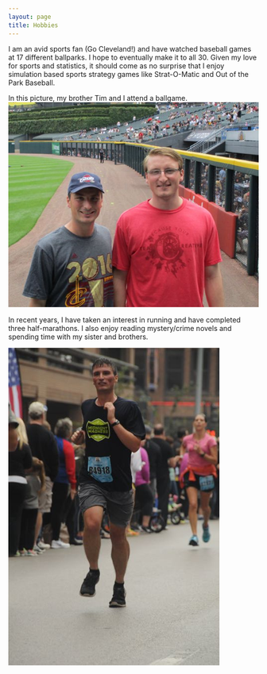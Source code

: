 ```yaml
---
layout: page
title: Hobbies
---
```


I am an avid sports fan (Go Cleveland!) and have watched baseball games at 17 different ballparks. I hope to eventually make it to all 30. Given my love for sports and statistics, it should come as no surprise that I enjoy simulation based sports strategy games like Strat-O-Matic and Out of the Park Baseball.

In this picture, my brother Tim and I attend a ballgame.
![alt text](img/game.jpg) 


In recent years, I have taken an interest in running and have completed three half-marathons. I also enjoy reading mystery/crime novels and spending time with my sister and brothers. 

 ![alt text](img/race.jpg)
